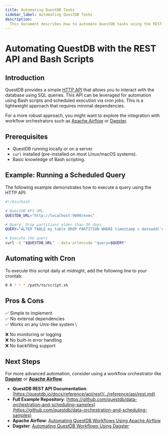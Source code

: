 ```yaml
---
title: Automating QuestDB Tasks
sidebar_label: Automating QuestDB Tasks
description:
  This document describes how to automate QuestDB tasks using the REST HTTP API.
---
```


# Automating QuestDB with the REST API and Bash Scripts

## Introduction

QuestDB provides a simple [HTTP API](../reference/api/rest.md) that allows you to interact with the database using SQL queries.
This API can be leveraged for automation using Bash scripts and scheduled execution via cron jobs. This is a lightweight
approach that requires minimal dependencies.

For a more robust approach, you might want to explore the integration with workflow orchestrators such as
[Apache Airflow](../third-party-tools/airflow.md) or [Dagster](../third-party-tools/dagster.md).


## Prerequisites

- QuestDB running locally or on a server.
- `curl` installed (pre-installed on most Linux/macOS systems).
- Basic knowledge of Bash scripting.

## Example: Running a Scheduled Query

The following example demonstrates how to execute a query using the HTTP API:

```bash
#!/bin/bash

# QuestDB API URL
QUESTDB_URL="http://localhost:9000/exec"

# Query: Drop partitions older than 30 days
QUERY="ALTER TABLE my_table DROP PARTITION WHERE timestamp < dateadd('d', -30, now());"

# Execute the query
curl -G "$QUESTDB_URL" --data-urlencode "query=$QUERY"
```

## Automating with Cron

To execute this script daily at midnight, add the following line to your crontab:

```bash
0 0 * * * /path/to/script.sh
```

## Pros & Cons

✅ Simple to implement  \
✅ No external dependencies  \
✅ Works on any Unix-like system  \

❌ No monitoring or logging  \
❌ No built-in error handling  \
❌ No backfilling support

## Next Steps

For more advanced automation, consider using a workflow orchestrator like [**Dagster**](../third-party-tools/dagster.md) or
[**Apache Airflow**](../third-party-tools/airflow.md).

- **QuestDB REST API Documentation**: [https://questdb.io/docs/reference/api/rest](../reference/api/rest.md)
- **Full Example Repository**: [https://github.com/questdb/data-orchestration-and-scheduling-samples](https://github.com/questdb/data-orchestration-and-scheduling-samples)
- **Apache Airflow**: [Automating QuestDB Workflows Using Apache Airflow](../third-party-tools/airflow.md)
- **Dagster**: [Automating QuestDB Workflows Using Dagster](../third-party-tools/dagster.md)

